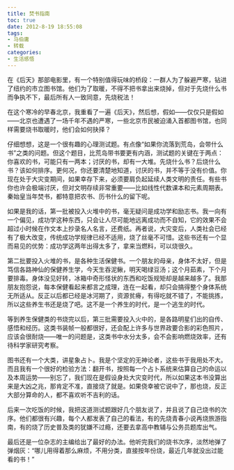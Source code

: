 ```yaml
---
title: 焚书指南
toc: true
date: 2012-8-19 18:55:08
tags:
- 马伯庸
- 转载
categories:
- 生活感悟
---
```

在《后天》那部电影里，有一个特别值得玩味的桥段：一群人为了躲避严寒，钻进了纽约的市立图书馆。他们为了取暖，不得不把书拿出来烧掉，但对于先烧什么书而争执不下，最后所有人一致同意，先烧税法！

在这个寒冷的早春北京，我重看了一遍《后天》，然后想，假如——仅仅只是假如——北京也遭遇了一场千年不遇的严寒，一些北京市民被迫涌入首都图书馆，也同样需要烧书取暖时，他们会如何抉择？

仔细想想，这是一个很有趣的心理测试题。有点像“如果你流落到荒岛，会带什么书”之类的问题。但这个题目，比荒岛带书要更有内涵，测试题的关键在于两点：你喜欢的书，可能只有一两本；讨厌的书，却有一大堆。先烧什么书？后烧什么书？该如何排序。更何况，你还要清楚地知道，讨厌的书，并不等于没有价值。你现在处于大灾变期间，如果幸存下来，必须要肩负起延续人类文明的责任。有些书你也许会极端讨厌，但对文明存续非常重要——比如线性代数课本和元素周期表。秦始皇当年焚书，都特意把农书、历书什么的留下呢。

如果是我的话，第一批被投入火堆中的书，毫无疑问是成功学和励志书。我一向有一个偏见，成功学这种东西，只会让人尽可能地远离成功而不自知，它的效果不会超过小时候在作文本上抄录名人名言，还费纸。再者说，大灾变后，人类社会已经有了极大改变，传统成功学规律已经不适用，烧了丝毫不可惜。这些书还有一个显而易见的优势：成功学这两年出得太多了，拿来当燃料，可以烧很久。

第二批要投入火堆的书，是各种生活保健书。一个朋友的母亲，身体不太好，但是笃信各路神仙的保健养生学，今天生吞泥鳅，明天喝绿豆汤；这个月茹素，下个月要排毒。身体没见好转，冰箱中奇形怪状的东西和吃饭规矩却是越来越多了。我那朋友抱怨说，每本保健看起来都言之成理，连在一起看，却只会搞得整个身体系统无所适从。反正以后都已经是冰河期了，资源贫瘠，有得吃就不错了，不能挑拣，所以这些养生书还是烧了吧。这不是一个养生的时代，是一个逃生的时代。

等到养生保健类的书烧完以后，第三批需要投入火中的，是各路明星们出的自传、感悟和经历。这类书装帧一般都很好，还会配上许多与世界政要合影的彩色照片，应该会很耐烧——唯一的问题是，这类书中水分太多，会不会影响燃烧效率，还有待科学家研究考察。

图书还有一个大类，讲星象占卜。我是个坚定的无神论者，这些书于我用处不大。而且我有一个很好的检验方法：翻开书，按照每一个占卜系统来估算自己的命运以及本周运势——别忘了，我们现在是假设身处大灾变时代，所以如果这本书没算出来是大凶之兆，那肯定不准，直接烧了就是。如果侥幸被它说中了，那也烧，反正大部分算命的人，都不喜欢听不吉利的话。

后来一次吃饭的时候，我把这道测试题跟好几个朋友说了，并且说了自己烧书的次序。他们都很有兴趣，每个人都发表了自己的看法，有的先烧青春小说再烧旅游指南，有的烧了历史普及类的犹嫌不过瘾，还要去拿高中教辅与公务员题库出气。

最后还是一位杂志的主编给出了最好的办法。他听完我们的烧书次序，淡然地弹了弹烟灰：“哪儿用得着那么麻烦，不用分类，直接按年份烧，最近几年就没出过能看的书！”
